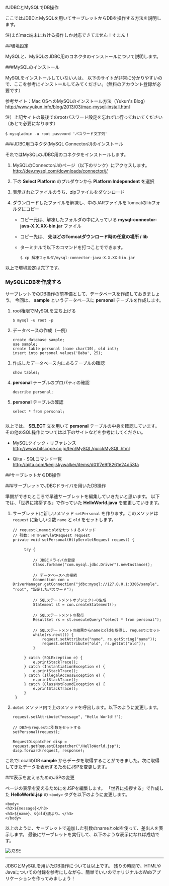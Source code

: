 #JDBCとMySQLでDB操作

ここではJDBCとMySQLを用いてサーブレットからDBを操作する方法を説明します。

注)まだmac端末における操作しか対応できてません！すまん！

##環境設定

MySQLと、MySQLのJDBC用のコネクタのインストールについて説明します。

###MySQLのインストール

MySQLをインストールしていない人は、
以下のサイトが非常に分かりやすいので、ここを参考にインストールしてみてください。（無料のアカウント登録が必要です）

参考サイト：Mac OSへのMySQLのインストール方法（Yukun's Blog）  
http://www.yukun.info/blog/2013/03/mac-mysql-install.html

注）上記サイトの最後でのrootパスワード設定を忘れずに行っておいてください（あとで必要になります）

```
$ mysqladmin -u root password 'パスワード文字列'
```


###JDBC用コネクタ(MySQL Connector/J)のインストール

それではMySQLのJDBC用のコネクタをインストールします。

1. MySQLのConnector/Jのページ（以下のリンク）にアクセスします。  
	http://dev.mysql.com/downloads/connector/j/

2. 下の **Select Platform** のプルダウンから **Platform Independent** を選択
3. 表示されたファイルのうち、zipファイルをダウンロード
4. ダウンロードしたファイルを解凍し、中のJARファイルをTomcatのlibフォルダにコピー
	+ コピー元は、解凍したフォルダの中に入っている **mysql-connector-java-X.X.XX-bin.jar** ファイル
	+ コピー先は、 **先ほどのTomcatダウンロード時の任意の場所 / lib** 
	+ ターミナルで以下のコマンドを打つことでできます。
	   
	   ```
	   $ cp 解凍フォルダ/mysql-connector-java-X.X.XX-bin.jar
	   ```


以上で環境設定は完了です。

	   
### MySQLにDBを作成する

サーブレットでのDB操作の前準備として、データベースを作成しておきましょう。
今回は、 **sample** というデータベースに **personal** テーブルを作成します。

1. root権限でMySQLを立ち上げる
   
   ```
   $ mysql -u root -p
   ```
   
2. データベースの作成（一例）
   
   ```
   create database sample;
   use sample;
   create table personal (name char(10), old int);
   insert into personal values('Baba', 25);
   ```

3. 作成したデータベース内にあるテーブルの確認

   ```
   show tables;
   ```
   
4. **personal** テーブルのプロパティの確認

   ```
   describe personal;
   ```

5. **personal** テーブルの確認

   ```
   select * from personal;
   

以上では、 **SELECT** 文を用いて **personal** テーブルの中身を確認しています。
その他のSQL操作については以下のサイトなどを参考にしてください。

+ MySQLクイック・リファレンス  
http://www.bitscope.co.jp/tep/MySQL/quickMySQL.html

+ Qiita - SQLコマンド一覧
http://qiita.com/kenjiskywalker/items/d01f7e9f8261e24d53fa


##サーブレットからDB操作

###サーブレットでJDBCドライバを用いたDB操作

準備ができたところで早速サーブレットを編集していきたいと思います。
以下では、「世界に挨拶する」で作っていた **HelloWorld.java** を変更していきます。

1. サーブレットに新しいメソッド ```setPersonal``` を作ります。このメソッドは ```request``` に新しい引数 ```name``` と ```old``` をセットします。

   ```
   // requestにnameとoldをセットするメソッド
   // 引数: HTTPServletRequest request
   private void setPersonal(HttpServletRequest request) {
   　
		try {
		　		
			// JDBCドライバの登録
			Class.forName("com.mysql.jdbc.Driver").newInstance();
			　
			// データベースへの接続
			Connection con = DriverManager.getConnection("jdbc:mysql://127.0.0.1:3306/sample", "root", "設定したパスワード");
			　
			// SQLステートメントオブジェクトの生成
			Statement st = con.createStatement();
			　
			// SQLステートメントの発行
			ResultSet rs = st.executeQuery("select * from personal");
			　
			// SQLステートメントの結果からnameとoldを取得し、requestにセット
			while(rs.next()) {
				request.setAttribute("name", rs.getString("name"));
				request.setAttribute("old", rs.getInt("old"));
			}
			　
		} catch (SQLException e) {
			e.printStackTrace();
		} catch (InstantiationException e) {
			e.printStackTrace();
		} catch (IllegalAccessException e) {
			e.printStackTrace();
		} catch (ClassNotFoundException e) {
			e.printStackTrace();
		}
	}
   ```

2. ```doGet``` メソッド内で上のメソッドを呼出します。以下のように変更します。

   ```
   request.setAttribute("message", "Hello World!!");
   　
   // DBからrequestに引数をセットする
   setPersonal(request);
   　		
   RequestDispatcher disp = request.getRequestDispatcher("/HelloWorld.jsp");
   disp.forward(request, response);
   ```

これでLocalのDB **sample** からデータを取得することができました。次に取得してきたデータを表示するためにJSPを変更します。

###表示を変えるためのJSPの変更

ページの表示を変えるためにをJSPを編集します。
「世界に挨拶する」で作成した **HelloWorld.jsp** の ```<body>``` タグを以下のように変更します。
   
   ```
   <body>
   <h3>${message}</h3>
   <h3>${name}、${old}歳より。</h3>
   </body>
   ```
   
以上のように、サーブレットで追加した引数のnameとoldを使って、差出人を表示します。
最後にサーブレットを実行して、以下のような表示になれば成功です。

![J2SE](images/dbSuccess.png)


---
JDBCとMySQLを用いたDB操作については以上です。
残りの時間で、HTMLやJavaについての付録を参考にしながら、簡単でいいのでオリジナルのWebアプリケーションを作ってみましょう！